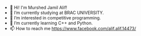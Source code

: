  
- 👋 Hi! I'm Murshed Jamil Alif!
- 🔭 I’m currently studying at BRAC UNIVERSITY.
- 👀 I’m interested in competitive programming.
- 🌱 I’m currently learning C++ and Python.
- 📫 How to reach me https://www.facebook.com/alif.alif.14473/

<!---
murshedjamilalif/murshedjamilalif is a ✨ special ✨ repository because its `README.md` (this file) appears on your GitHub profile.
You can click the Preview link to take a look at your changes.
--->
